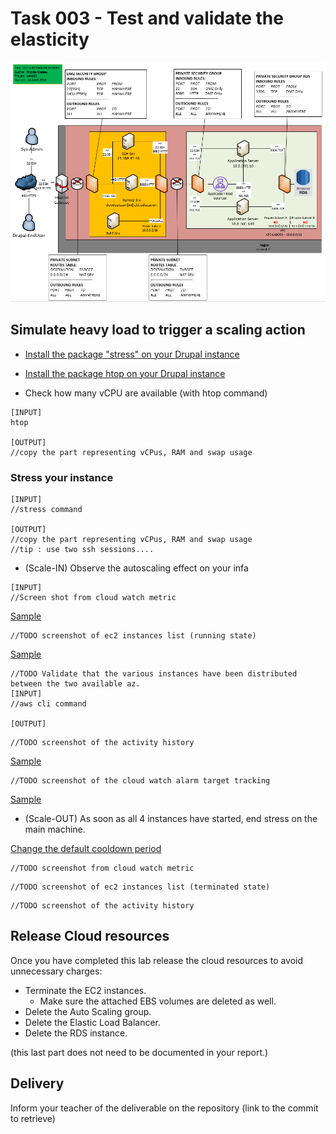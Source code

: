 # Task 003 - Test and validate the elasticity

![Schema](./img/CLD_AWS_INFA.PNG)

## Simulate heavy load to trigger a scaling action

- [Install the package "stress" on your Drupal instance](https://www.geeksforgeeks.org/linux-stress-command-with-examples/)

- [Install the package htop on your Drupal instance](https://www.geeksforgeeks.org/htop-command-in-linux-with-examples/)

- Check how many vCPU are available (with htop command)

```
[INPUT]
htop

[OUTPUT]
//copy the part representing vCPus, RAM and swap usage
```

### Stress your instance

```
[INPUT]
//stress command

[OUTPUT]
//copy the part representing vCPus, RAM and swap usage
//tip : use two ssh sessions....
```

- (Scale-IN) Observe the autoscaling effect on your infa

```
[INPUT]
//Screen shot from cloud watch metric
```

[Sample](./img/CLD_AWS_CLOUDWATCH_CPU_METRICS.PNG)

```
//TODO screenshot of ec2 instances list (running state)
```

[Sample](./img/CLD_AWS_EC2_LIST.PNG)

```
//TODO Validate that the various instances have been distributed between the two available az.
[INPUT]
//aws cli command

[OUTPUT]
```

```
//TODO screenshot of the activity history
```

[Sample](./img/CLD_AWS_ASG_ACTIVITY_HISTORY.PNG)

```
//TODO screenshot of the cloud watch alarm target tracking
```

[Sample](./img/CLD_AWS_CLOUDWATCH_ALARMHIGH_STATS.PNG)

- (Scale-OUT) As soon as all 4 instances have started, end stress on the main machine.

[Change the default cooldown period](https://docs.aws.amazon.com/autoscaling/ec2/userguide/ec2-auto-scaling-scaling-cooldowns.html)

```
//TODO screenshot from cloud watch metric
```

```
//TODO screenshot of ec2 instances list (terminated state)
```

```
//TODO screenshot of the activity history
```

## Release Cloud resources

Once you have completed this lab release the cloud resources to avoid
unnecessary charges:

- Terminate the EC2 instances.
  - Make sure the attached EBS volumes are deleted as well.
- Delete the Auto Scaling group.
- Delete the Elastic Load Balancer.
- Delete the RDS instance.

(this last part does not need to be documented in your report.)

## Delivery

Inform your teacher of the deliverable on the repository (link to the commit to retrieve)
